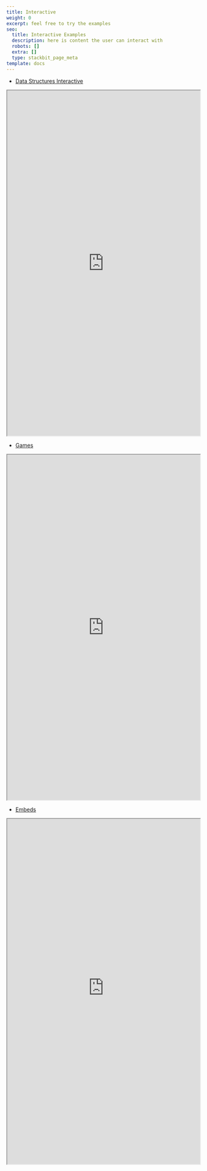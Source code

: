 ```yaml
---
title: Interactive
weight: 0
excerpt: feel free to try the examples
seo:
  title: Interactive Examples
  description: here is content the user can interact with
  robots: []
  extra: []
  type: stackbit_page_meta
template: docs
---
```

*   [Data Structures Interactive](https://ds-algo-official.netlify.app/)

<iframe sandbox="allow-scripts"  src="https://ds-algo-official.netlify.app/" height="900px" width="100%">
</iframe>

*   [Games](https://bgoonz-games.netlify.app/)

<iframe sandbox="allow-scripts"  src="https://bgoonz-games.netlify.app/" height="900px" width="100%">
</iframe>



*   [Embeds](https://webdevhub42.notion.site/Embeds-a3b7edb038b246a0adbfed9de9c2a9ac)



<iframe sandbox="allow-scripts"  src="https://random-static-html-deploys.netlify.app/embeds_notion" height="900px" width="100%">
</iframe>





